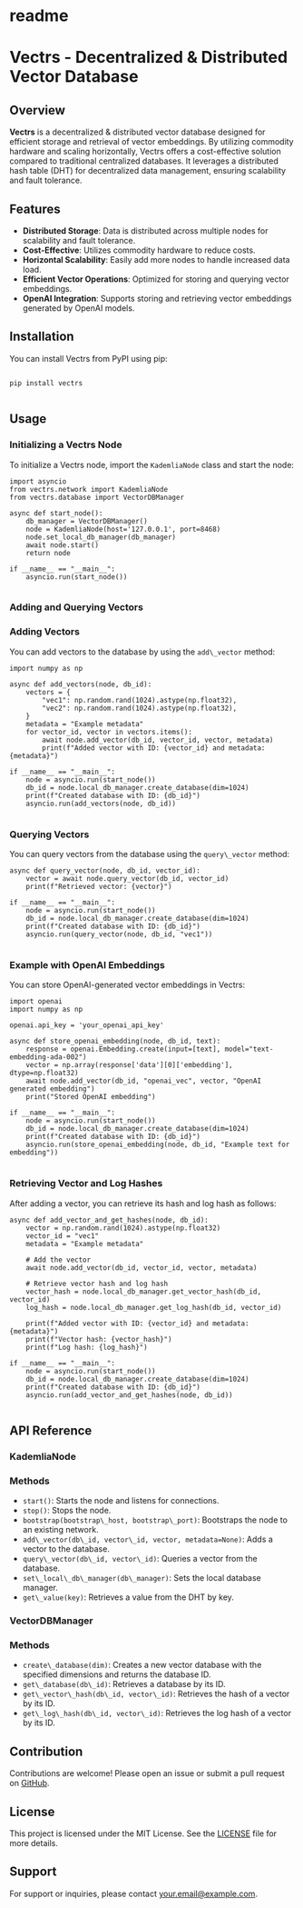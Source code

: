 # readme   
# Vectrs - Decentralized & Distributed Vector Database   
## Overview   
**Vectrs** is a decentralized & distributed vector database designed for efficient storage and retrieval of vector embeddings. By utilizing commodity hardware and scaling horizontally, Vectrs offers a cost-effective solution compared to traditional centralized databases. It leverages a distributed hash table (DHT) for decentralized data management, ensuring scalability and fault tolerance.   
## Features   
- **Distributed Storage**: Data is distributed across multiple nodes for scalability and fault tolerance.   
- **Cost-Effective**: Utilizes commodity hardware to reduce costs.   
- **Horizontal Scalability**: Easily add more nodes to handle increased data load.   
- **Efficient Vector Operations**: Optimized for storing and querying vector embeddings.   
- **OpenAI Integration**: Supports storing and retrieving vector embeddings generated by OpenAI models.   
   
## Installation   
You can install Vectrs from PyPI using pip:   
```

pip install vectrs


```
## Usage   
### Initializing a Vectrs Node   
To initialize a Vectrs node, import the `KademliaNode` class and start the node:   
```
import asyncio
from vectrs.network import KademliaNode
from vectrs.database import VectorDBManager

async def start_node():
    db_manager = VectorDBManager()
    node = KademliaNode(host='127.0.0.1', port=8468)
    node.set_local_db_manager(db_manager)
    await node.start()
    return node

if __name__ == "__main__":
    asyncio.run(start_node())


```
###    
### Adding and Querying Vectors   
### Adding Vectors   
You can add vectors to the database by using the `add\_vector` method:   
```
import numpy as np

async def add_vectors(node, db_id):
    vectors = {
        "vec1": np.random.rand(1024).astype(np.float32),
        "vec2": np.random.rand(1024).astype(np.float32),
    }
    metadata = "Example metadata"
    for vector_id, vector in vectors.items():
        await node.add_vector(db_id, vector_id, vector, metadata)
        print(f"Added vector with ID: {vector_id} and metadata: {metadata}")

if __name__ == "__main__":
    node = asyncio.run(start_node())
    db_id = node.local_db_manager.create_database(dim=1024)
    print(f"Created database with ID: {db_id}")
    asyncio.run(add_vectors(node, db_id))


```
### Querying Vectors   
You can query vectors from the database using the `query\_vector` method:   
```
async def query_vector(node, db_id, vector_id):
    vector = await node.query_vector(db_id, vector_id)
    print(f"Retrieved vector: {vector}")

if __name__ == "__main__":
    node = asyncio.run(start_node())
    db_id = node.local_db_manager.create_database(dim=1024)
    print(f"Created database with ID: {db_id}")
    asyncio.run(query_vector(node, db_id, "vec1"))


```
### Example with OpenAI Embeddings   
You can store OpenAI-generated vector embeddings in Vectrs:   
```
import openai
import numpy as np

openai.api_key = 'your_openai_api_key'

async def store_openai_embedding(node, db_id, text):
    response = openai.Embedding.create(input=[text], model="text-embedding-ada-002")
    vector = np.array(response['data'][0]['embedding'], dtype=np.float32)
    await node.add_vector(db_id, "openai_vec", vector, "OpenAI generated embedding")
    print("Stored OpenAI embedding")

if __name__ == "__main__":
    node = asyncio.run(start_node())
    db_id = node.local_db_manager.create_database(dim=1024)
    print(f"Created database with ID: {db_id}")
    asyncio.run(store_openai_embedding(node, db_id, "Example text for embedding"))


```
### Retrieving Vector and Log Hashes   
After adding a vector, you can retrieve its hash and log hash as follows:   
```
async def add_vector_and_get_hashes(node, db_id):
    vector = np.random.rand(1024).astype(np.float32)
    vector_id = "vec1"
    metadata = "Example metadata"

    # Add the vector
    await node.add_vector(db_id, vector_id, vector, metadata)

    # Retrieve vector hash and log hash
    vector_hash = node.local_db_manager.get_vector_hash(db_id, vector_id)
    log_hash = node.local_db_manager.get_log_hash(db_id, vector_id)

    print(f"Added vector with ID: {vector_id} and metadata: {metadata}")
    print(f"Vector hash: {vector_hash}")
    print(f"Log hash: {log_hash}")

if __name__ == "__main__":
    node = asyncio.run(start_node())
    db_id = node.local_db_manager.create_database(dim=1024)
    print(f"Created database with ID: {db_id}")
    asyncio.run(add_vector_and_get_hashes(node, db_id))


```
## API Reference   
### KademliaNode   
### Methods   
- `start()`: Starts the node and listens for connections.   
- `stop()`: Stops the node.   
- `bootstrap(bootstrap\_host, bootstrap\_port)`: Bootstraps the node to an existing network.   
- `add\_vector(db\_id, vector\_id, vector, metadata=None)`: Adds a vector to the database.   
- `query\_vector(db\_id, vector\_id)`: Queries a vector from the database.   
- `set\_local\_db\_manager(db\_manager)`: Sets the local database manager.   
- `get\_value(key)`: Retrieves a value from the DHT by key.   
   
### VectorDBManager   
### Methods   
- `create\_database(dim)`: Creates a new vector database with the specified dimensions and returns the database ID.   
- `get\_database(db\_id)`: Retrieves a database by its ID.   
- `get\_vector\_hash(db\_id, vector\_id)`: Retrieves the hash of a vector by its ID.   
- `get\_log\_hash(db\_id, vector\_id)`: Retrieves the log hash of a vector by its ID.   
   
## Contribution   
Contributions are welcome! Please open an issue or submit a pull request on [GitHub](https://github.com/yourusername/vectrs).   
## License   
This project is licensed under the MIT License. See the [LICENSE](https://github.com/yourusername/vectrs/blob/main/LICENSE) file for more details.   
## Support   
For support or inquiries, please contact your.email@example.com.   
